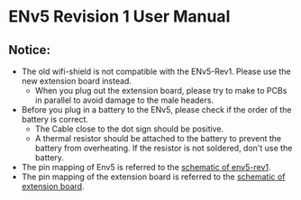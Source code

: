 # ENv5 Revision 1 User Manual

## Notice:
- The old wifi-shield is not compatible with the ENv5-Rev1. Please use the new extension board instead.
  - When you plug out the extension board, please try to make to PCBs in parallel to avoid damage to the male headers.
- Before you plug in a battery to the ENv5, please check if the order of the battery is correct.
  - The Cable close to the dot sign should be positive.
  - A thermal resistor should be attached to the battery to prevent the battery from overheating. If the resistor is not soldered, don't use the battery.
- The pin mapping of Env5 is referred to the [schematic of env5-rev1](main_board/en_v5_schematic.pdf).
- The pin mapping of the extension board is referred to the [schematic of extension board](extension_board/extension_board_schematic.pdf).